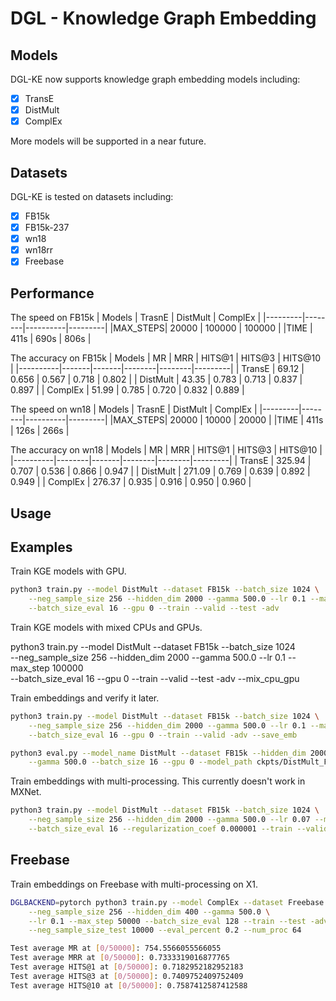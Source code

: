 # DGL - Knowledge Graph Embedding


## Models


DGL-KE now supports knowledge graph embedding models including:
 
- [x] TransE
- [x] DistMult
- [x] ComplEx

More models will be supported in a near future.

## Datasets

DGL-KE is tested on datasets including:

- [x] FB15k
- [x] FB15k-237
- [x] wn18
- [x] wn18rr
- [x] Freebase

## Performance

The speed on FB15k
|  Models | TrasnE | DistMult | ComplEx |
|---------|--------|----------|---------|
|MAX_STEPS| 20000  | 100000   | 100000  |
|TIME     | 411s   | 690s     | 806s    |

The accuracy on FB15k
|  Models  |  MR   |  MRR  | HITS@1 | HITS@3 | HITS@10 |
|----------|-------|-------|--------|--------|---------|
| TransE   | 69.12 | 0.656 | 0.567  | 0.718  | 0.802   |
| DistMult | 43.35 | 0.783 | 0.713  | 0.837  | 0.897   |
| ComplEx  | 51.99 | 0.785 | 0.720  | 0.832  | 0.889   |

The speed on wn18
|  Models | TrasnE | DistMult | ComplEx |
|---------|--------|----------|---------|
|MAX_STEPS| 20000  | 10000    | 20000   |
|TIME     | 411s   | 126s     | 266s    |

The accuracy on wn18
|  Models  |  MR    |  MRR  | HITS@1 | HITS@3 | HITS@10 |
|----------|--------|-------|--------|--------|---------|
| TransE   | 325.94 | 0.707 | 0.536  | 0.866  | 0.947   |
| DistMult | 271.09 | 0.769 | 0.639  | 0.892  | 0.949   |
| ComplEx  | 276.37 | 0.935 | 0.916  | 0.950  | 0.960   |

## Usage

## Examples

Train KGE models with GPU.

```bash
python3 train.py --model DistMult --dataset FB15k --batch_size 1024 \
    --neg_sample_size 256 --hidden_dim 2000 --gamma 500.0 --lr 0.1 --max_step 100000 \
    --batch_size_eval 16 --gpu 0 --train --valid --test -adv
```

Train KGE models with mixed CPUs and GPUs.

python3 train.py --model DistMult --dataset FB15k --batch_size 1024 \
    --neg_sample_size 256 --hidden_dim 2000 --gamma 500.0 --lr 0.1 --max_step 100000 \
    --batch_size_eval 16 --gpu 0 --train --valid --test -adv --mix_cpu_gpu

Train embeddings and verify it later.
```bash
python3 train.py --model DistMult --dataset FB15k --batch_size 1024 \
    --neg_sample_size 256 --hidden_dim 2000 --gamma 500.0 --lr 0.1 --max_step 100000 \
    --batch_size_eval 16 --gpu 0 --train --valid -adv --save_emb

python3 eval.py --model_name DistMult --dataset FB15k --hidden_dim 2000 \
    --gamma 500.0 --batch_size 16 --gpu 0 --model_path ckpts/DistMult_FB15k_xx/

```

Train embeddings with multi-processing. This currently doesn't work in MXNet.
```bash
python3 train.py --model DistMult --dataset FB15k --batch_size 1024 \
    --neg_sample_size 256 --hidden_dim 2000 --gamma 500.0 --lr 0.07 --max_step 3000 \
    --batch_size_eval 16 --regularization_coef 0.000001 --train --valid --test -adv --num_proc 8
```

## Freebase
Train embeddings on Freebase with multi-processing on X1.
```bash
DGLBACKEND=pytorch python3 train.py --model ComplEx --dataset Freebase --batch_size 1024 \
    --neg_sample_size 256 --hidden_dim 400 --gamma 500.0 \
    --lr 0.1 --max_step 50000 --batch_size_eval 128 --train --test -adv --eval_interval 300000 \
    --neg_sample_size_test 10000 --eval_percent 0.2 --num_proc 64

Test average MR at [0/50000]: 754.5566055566055
Test average MRR at [0/50000]: 0.7333319016877765
Test average HITS@1 at [0/50000]: 0.7182952182952183
Test average HITS@3 at [0/50000]: 0.7409752409752409
Test average HITS@10 at [0/50000]: 0.7587412587412588
```
